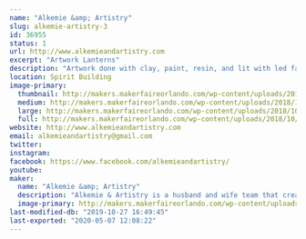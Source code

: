 ```yaml
---
name: "Alkemie &amp; Artistry"
slug: alkemie-artistry-3
id: 36955
status: 1
url: http://www.alkemieandartistry.com
excerpt: "Artwork Lanterns"
description: "Artwork done with clay, paint, resin, and lit with led fairy lights, placed inside lanterns."
location: Spirit Building
image-primary:
  thumbnail: http://makers.makerfaireorlando.com/wp-content/uploads/2018/10/Bannersmb-150x150.jpg
  medium: http://makers.makerfaireorlando.com/wp-content/uploads/2018/10/Bannersmb-300x151.jpg
  large: http://makers.makerfaireorlando.com/wp-content/uploads/2018/10/Bannersmb-1024x516.jpg
  full: http://makers.makerfaireorlando.com/wp-content/uploads/2018/10/Bannersmb.jpg
website: http://www.alkemieandartistry.com
email: alkemieandartistry@gmail.com
twitter: 
instagram: 
facebook: https://www.facebook.com/alkemieandartistry/
youtube: 
maker:
  name: "Alkemie &amp; Artistry"
  description: "Alkemie & Artistry is a husband and wife team that create Artwork Lanterns/"
  image-primary: http://makers.makerfaireorlando.com/wp-content/uploads/2017/08/AAA-1024x814.jpg
last-modified-db: "2019-10-27 16:49:45"
last-exported: "2020-05-07 12:08:22"
---
```

